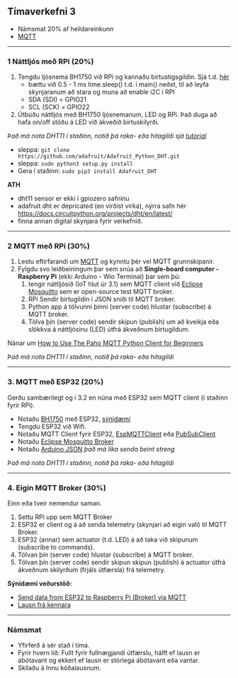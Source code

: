 ## Tímaverkefni 3

- Námsmat 20% af heildareinkunn
- [MQTT](https://github.com/VESM3/IOT/wiki/MQTT)

---

### 1 Náttljós með RPi (20%)

1. Tengdu ljósnema BH1750 við RPi og kannaðu birtustigsgildin. Sjá t.d. [hér](https://www.raspberrypi-spy.co.uk/2015/03/bh1750fvi-i2c-digital-light-intensity-sensor/)
   - bættu við 0.5 - 1 ms time.sleep() t.d. í main() neðst, til að leyfa skynjaranum að stara og muna að enable i2C í RPI
   - SDA (SDI) = GPIO21
   - SCL (SCK) = GPIO22 
1. Útbúðu náttljós með BH1750 ljósnemanum, LED og RPi. Það duga að hafa on/off stöðu á LED við ákveðið birtuskilyrði.

_Það má nota DHT11 í staðinn, notið þá raka- eða hitagildi sjá [tutorial](https://www.raspberrypi-spy.co.uk/2017/09/dht11-temperature-and-humidity-sensor-raspberry-pi/)_
   - sleppa: `git clone https://github.com/adafruit/Adafruit_Python_DHT.git`
   - sleppa: `sudo python3 setup.py install`
   - Gera í staðinn:  `sudo pip3 install Adafruit_DHT`

**ATH** 
- dht11 sensor er ekki í gpiozero safninu
- adafruit dht er depricated (en virðist virka), nýrra safn hér https://docs.circuitpython.org/projects/dht/en/latest/
- finna annan digital skynjara fyrir verkefnið.

---

### 2 MQTT með RPi (30%)

1. Lestu eftirfarandi um [MQTT](https://github.com/microsoft/IoT-For-Beginners/blob/main/1-getting-started/lessons/4-connect-internet/README.md#introduction) og kynntu þér vel MQTT grunnskipanir.
1. Fylgdu svo leiðbeiningum þar sem snúa að **Single-board computer - Raspberry Pi** (ekki Arduino - Wio Terminal) þar sem þú:
   1.  tengir náttljósið (IoT hlut úr 3.1) sem MQTT client við [Eclipse Mosquitto](https://test.mosquitto.org/) sem er open-source test MQTT broker. 
   1.  RPi Sendir birtugildin í JSON sniði til MQTT broker.
   1.  Python app á tölvunni þinni (server code) hlustar (subscribe) á MQTT broker.
   1.  Tölva þín (server code) sendir skipun (publish) um að kveikja eða slökkva á náttljósinu (LED) útfrá ákveðnum birtugildum.

Nánar um [How to Use The Paho MQTT Python Client for Beginners](http://www.steves-internet-guide.com/into-mqtt-python-client/)

_Það má nota DHT11 í staðinn, notið þá raka- eða hitagildi_


---

### 3. MQTT með ESP32 (20%) 

Gerðu sambærilegt og í 3.2 en núna með ESP32 sem MQTT client (í staðinn fyrir RPi). 
   - Notaðu [BH1750](https://www.arduino.cc/reference/en/libraries/bh1750/) með ESP32, [sýnidæmi](https://github.com/claws/BH1750#example)
   - Tengdu ESP32 við Wifi.
   - Notaðu MQTT Client fyrir ESP32, [EspMQTTClient](https://www.arduino.cc/reference/en/libraries/espmqttclient/) eða [PubSubClient](https://github.com/knolleary/pubsubclient)
   - Notaðu [Eclipse Mosquitto Broker](https://test.mosquitto.org/)
   - Notaðu [Arduino JSON](https://arduinojson.org/) _það má líka senda beint streng_

_Það má nota DHT11 í staðinn, notið þá raka- eða hitagildi_

<!--
**Bjargir til viðmiðunar:**
- [ESP32 MQTT client: Publish and Subscribe. HiveMQ and BME280 example](https://www.survivingwithandroid.com/esp32-mqtt-client-publish-and-subscribe/) 
- [MQTT](https://github.com/microsoft/IoT-For-Beginners/blob/main/1-getting-started/lessons/4-connect-internet/README.md#introduction), skoða lauslega Arduino útfærslu.
- Ef þú vilt frekar nota python: [MicroPython – Getting Started with MQTT on ESP32](https://randomnerdtutorials.com/micropython-mqtt-esp32-esp8266/)
-->

<!--
---

### 4 MQTT með ESP32, RPi, tölvu og MQTT Eclipse Mosquitto Broker (20%)

1. Tengdu DHT11 við ESP32 og sendu hita- og rakastigsmælingarnar til [Eclipse Mosquitto](https://test.mosquitto.org/) MQTT Broker.
1. Tengdu Raspberry Pi við LED og tengdu við [Eclipse Mosquitto](https://test.mosquitto.org/) MQTT Broker.
1. Tölvan þín (server code) á að fá upplýsingarnar sem koma frá ESP32.
1. Tölvan þín (server code) sendir skipun (publish) til RPi um að kveikja á LED þegar ákveðið hita- og rakastig er náð.

---
-->

---

### 4. Eigin MQTT Broker (30%)

Einn eða tveir nemendur saman.

1. Settu RPi upp sem MQTT Broker 
2. ESP32 er client og á að senda telemetry (skynjari að eigin vali) til MQTT Broker. 
3. ESP32 (annar) sem actuator (t.d. LED) á að taka við skipunum (subscribe to commands).
4. Tölvan þín (server code) hlustar (subscribe) á MQTT broker.
5. Tölvan þín (server code) sendir skipun skipun (publish) á actuator útfrá ákveðnum skilyrðum (frjáls útfærsla) frá telemetry.
 
**Sýnidæmi veðurstöð:**  
- [Send data from ESP32 to Raspberry Pi (Broker) via MQTT](https://diyi0t.com/microcontroller-to-raspberry-pi-wifi-mqtt-communication/)
- [Lausn frá kennara](https://github.com/eirben/VESM2_V22/blob/main/verkefni5/verkefni5.4.md)

<!--
- Home Automation: [part 1](https://www.youtube.com/watch?v=kRvNlSJs0Hg&ab_channel=BorisDusnoki) og [part 2](https://www.youtube.com/watch?v=menuVmKz-mc&t=0s&ab_channel=BorisDusnoki) _(youtube)_. ESP32 er tengt við DHT11, IR transmitter og tæki og RPi: Mosquitto Broker, Node Red, DietPi OS, SQL Lite.
-->

---

### Námsmat

- Yfirferð á sér stað í tíma.
- Fyrir hvern lið: Fullt fyrir fullnægjandi útfærslu, hálft ef lausn er ábótavant og ekkert ef lausn er stórlega ábótavant eða vantar.
- Skilaðu á Innu kóðalausnum.

